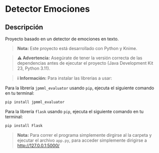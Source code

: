 # Detector Emociones

## Descripción
Proyecto basado en un detector de emociones en texto.

> **Nota:** Este proyecto está desarrollado con Python y Knime.

> **⚠️ Advertencia:** Asegúrate de tener la versión correcta de las dependencias antes de ejecutar el proyecto (Java Development Kit 23, Python 3.11).

> **ℹ️ Información:** Para instalar las librerias a usar:

Para la librería `jpmml_evaluator` usando `pip`, ejecuta el siguiente comando en tu terminal:

```bash
pip install jpmml_evaluator
```

Para la librería `flask` usando `pip`, ejecuta el siguiente comando en tu terminal:
```bash
pip install Flask
```
> **Nota:** Para correr el programa simplemente dirgirse al la carpeta y ejecutar el archivo `app.py`, para acceder simplemente dirigirse a http://127.0.0.1:5000/

